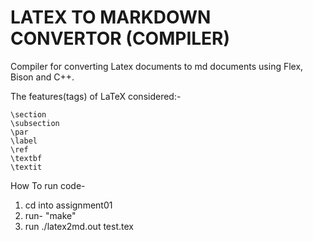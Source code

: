 # LATEX TO MARKDOWN CONVERTOR (COMPILER)

Compiler for converting Latex documents to md documents using Flex, Bison and C++. 

The features(tags) of LaTeX considered:-
    
    \section
    \subsection
    \par
    \label
    \ref
    \textbf
    \textit
    

How To run code-
1. cd into assignment01 
2. run- "make"
3. run ./latex2md.out test.tex
